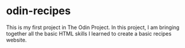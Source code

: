 # odin-recipes
This is my first project in The Odin Project. In this project, I am bringing together all the basic HTML skills I learned to create a basic recipes website.